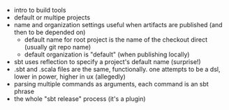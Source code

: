 - intro to build tools
- default or multipe projects
- name and organization settings useful when artifacts are published (and then to be depended on)
  - default name for root project is the name of the checkout direct (usually git repo name)
  - default organization is "default" (when publishing locally)
- sbt uses reflection to specify a project's default name (surprise!)
- .sbt and .scala files are the same, functionally. one attempts to be a dsl, lower in power, higher in ux (allegedly)
- parsing multiple commands as arguments, each command is an sbt phrase
- the whole "sbt release" process (it's a plugin)
